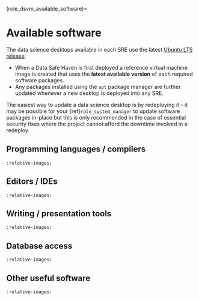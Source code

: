 (role_dsvm_available_software)=

# Available software

The data science desktops available in each SRE use the latest [Ubuntu LTS release](https://wiki.ubuntu.com/Releases).

- When a Data Safe Haven is first deployed a reference virtual machine image is created that uses the **latest available version** of each required software packages.
- Any packages installed using the `apt` package manager are further updated whenever a new desktop is deployed into any SRE.

The easiest way to update a data science desktop is by redeploying it - it may be possible for your {ref}`role_system_manager` to update software packages in-place but this is only recommended in the case of essential security fixes where the project cannot afford the downtime involved in a redeploy.

## Programming languages / compilers

```{include} snippets/software_languages.partial.md
:relative-images:
```

## Editors / IDEs

```{include} snippets/software_editors.partial.md
:relative-images:
```

## Writing / presentation tools

```{include} snippets/software_presentation.partial.md
:relative-images:
```

## Database access

```{include} snippets/software_database.partial.md
:relative-images:
```

## Other useful software

```{include} snippets/software_other.partial.md
:relative-images:
```

